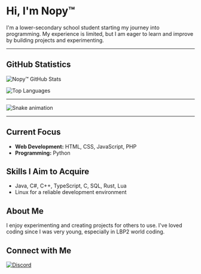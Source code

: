 # Hi, I'm Nopy™

I'm a lower-secondary school student starting my journey into programming. My experience is limited, but I am eager to learn and improve by building projects and experimenting.

---

## GitHub Statistics

![Nopy™ GitHub Stats](https://github-readme-stats.vercel.app/api?username=Nopy327&show_icons=false&theme=onedark&title_color=00ff00&text_color=ffffff&bg_color=0d1117)

![Top Languages](https://github-readme-stats.vercel.app/api/top-langs/?username=Nopy327&layout=compact&theme=onedark&title_color=00ff00&text_color=ffffff&bg_color=0d1117)

---

<img src="https://raw.githubusercontent.com/maurodesouza/maurodesouza/output/snake.svg" alt="Snake animation" />

---

## Current Focus
- **Web Development:** HTML, CSS, JavaScript, PHP  
- **Programming:** Python  

## Skills I Aim to Acquire
- Java, C#, C++, TypeScript, C, SQL, Rust, Lua  
- Linux for a reliable development environment  

## About Me
I enjoy experimenting and creating projects for others to use. I've loved coding since I was very young, especially in LBP2 world coding.

## Connect with Me
[![Discord](https://img.shields.io/badge/-Discord-7289DA?style=flat&logo=discord&logoColor=white)](https://discord.com/users/yourid)
